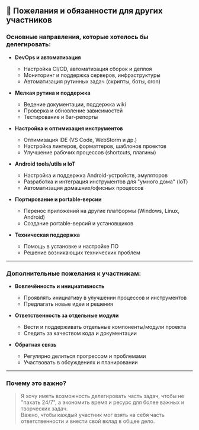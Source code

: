 ## 🤝 Пожелания и обязанности для других участников

### Основные направления, которые хотелось бы делегировать:

- **DevOps и автоматизация**
  - Настройка CI/CD, автоматизация сборок и деплоя
  - Мониторинг и поддержка серверов, инфраструктуры
  - Автоматизация рутинных задач (скрипты, боты, cron)

- **Мелкая рутина и поддержка**
  - Ведение документации, поддержка wiki
  - Проверка и обновление зависимостей
  - Тестирование и баг-репорты

- **Настройка и оптимизация инструментов**
  - Оптимизация IDE (VS Code, WebStorm и др.)
  - Настройка линтеров, форматтеров, шаблонов проектов
  - Улучшение рабочих процессов (shortcuts, плагины)

- **Android tools/utils и IoT**
  - Настройка и поддержка Android-устройств, эмуляторов
  - Разработка и интеграция инструментов для "умного дома" (IoT)
  - Автоматизация домашних/офисных процессов

- **Портирование и portable-версии**
  - Перенос приложений на другие платформы (Windows, Linux, Android)
  - Создание portable-версий и установщиков

- **Техническая поддержка**
  - Помощь в установке и настройке ПО
  - Решение возникающих технических проблем

---

### Дополнительные пожелания к участникам:

- **Вовлечённость и инициативность**
  - Проявлять инициативу в улучшении процессов и инструментов
  - Предлагать новые идеи и решения

- **Ответственность за отдельные модули**
  - Вести и поддерживать отдельные компоненты/модули проекта
  - Следить за качеством кода и документации

- **Обратная связь**
  - Регулярно делиться прогрессом и проблемами
  - Участвовать в обсуждениях и планировании

---

### Почему это важно?

> Я хочу иметь возможность делегировать часть задач, чтобы не "пахать 24/7", а экономить время и ресурс для более важных и творческих задач.  
> Важно, чтобы каждый участник мог взять на себя часть ответственности и внести свой вклад в общее дело.
